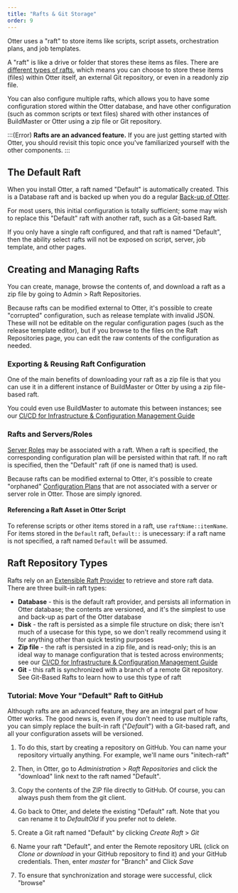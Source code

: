 ```yaml
---
title: "Rafts & Git Storage"
order: 9
---
```


Otter uses a "raft" to store items like scripts, script assets, orchestration plans, and job templates.

A "raft" is like a drive or folder that stores these items as files. There are [different types of rafts](#raft-types), which means you can choose to store these items (files) within Otter itself, an external Git repository, or even in a readonly zip file.

You can also configure multiple rafts, which allows you to have some configuration stored within the Otter database, and have other configuration (such as common scripts or text files) shared with other instances of BuildMaster or Otter using a zip file or Git repository.

:::(Error)
**Rafts are an advanced feature.** If you are just getting started with Otter, you should revisit this topic once you've familiarized yourself with the other components.
:::

## The Default Raft

When you install Otter, a raft named "Default" is automatically created. This is a Database raft and is backed up when you do a regular [Back-up of Otter](/docs/otter/administration-maintenance/otter-installation-backing-up).

For most users, this initial configuration is totally sufficient; some may wish to replace this "Default" raft with another raft, such as a Git-based Raft.

If you only have a single raft configured, and that raft is named "Default", then the ability select rafts will not be exposed on script, server, job template, and other pages.

## Creating and Managing Rafts

You can create, manage, browse the contents of, and download a raft as a zip file by going to Admin > Raft Repositories.

Because rafts can be modified external to Otter, it's possible to create "corrupted" configuration, such as release template with invalid JSON. These will not be editable on the regular configuration pages (such as the release template editor), but if you browse to the files on the Raft Repositories page, you can edit the raw contents of the configuration as needed. 

### Exporting & Reusing Raft Configuration

One of the main benefits of downloading your raft as a zip file is that you can use it in a different instance of BuildMaster or Otter by using a zip file-based raft.

You could even use BuildMaster to automate this between instances; see our [CI/CD for Infrastructure & Configuration Management Guide](https://inedo.com/support/whitepapers/ci-cd-infrastructure-config-mgmt)

### Rafts and Servers/Roles 

[Server Roles](/docs/otter/connecting-to-your-servers-with-otter/otter-modeling-infrastructure-server-roles) may be associated with a raft. When a raft is specified, the corresponding configuration plan will be persisted within that raft. If no raft is specified, then the "Default" raft (if one is named that) is used.

Because rafts can be modified external to Otter, it's possible to create "orphaned" [Configuration Plans](/docs/otter/scripting-in-otter/otter-otterscript-and-operations#configuration) that are not associated with a server or server role in Otter. Those are simply ignored.

#### Referencing a Raft Asset in Otter Script

To referense scripts or other items stored in a raft, use `raftName::itemName`. For items stored in the `Default` raft, `Default::` is unecessary: if a raft name is not specified, a raft named `Default` will be assumed. 

## Raft Repository Types

Rafts rely on an [Extensible Raft Provider](/docs/otter/administration-maintenance/otter-administration-extensions) to retrieve and store raft data. There are three built-in raft types:

- **Database** - this is the default raft provider, and persists all information in Otter database; the contents are versioned, and it's the simplest to use and back-up as part of the Otter database
- **Disk** - the raft is persisted as a simple file structure on disk; there isn't much of a usecase for this type, so we don't really recommend using it for anything other than quick testing purposes
- **Zip file** - the raft is persisted in a zip file, and is read-only; this is an ideal way to manage configuration that is tested across environments; see our [CI/CD for Infrastructure & Configuration Management Guide](https://inedo.com/support/whitepapers/ci-cd-infrastructure-config-mgmt)
- **Git** - this raft is synchronized with a branch of a remote Git repository. See Git-Based Rafts to learn how to use this type of raft

### Tutorial: Move Your "Default" Raft to GitHub
Although rafts are an advanced feature, they are an integral part of how Otter works. The good news is, even if you don't need to use multiple rafts, you can simply replace the built-in raft ("*Default*") with a Git-based raft, and all your configuration assets will be versioned.

1. To do this, start by creating a repository on GitHub. You can name your repository virtually anything. For example, we'll name ours "initech-raft"

2. Then, in Otter, go to *Administration* > *Raft Repositories* and click the "download" link next to the raft named "Default".

3. Copy the contents of the ZIP file directly to GitHub. Of course, you can always push them from the git client.

4. Go back to Otter, and delete the existing "Default" raft. Note that you can rename it to *DefaultOld* if you prefer not to delete.

5. Create a Git raft named "Default" by clicking *Create Raft* > *Git*

6. Name your raft "Default", and enter the Remote repository URL (click on *Clone or download* in your GitHub repository to find it) and your GitHub credentials. Then, enter *master* for "Branch" and Click *Save*

7. To ensure that synchronization and storage were successful, click "browse"